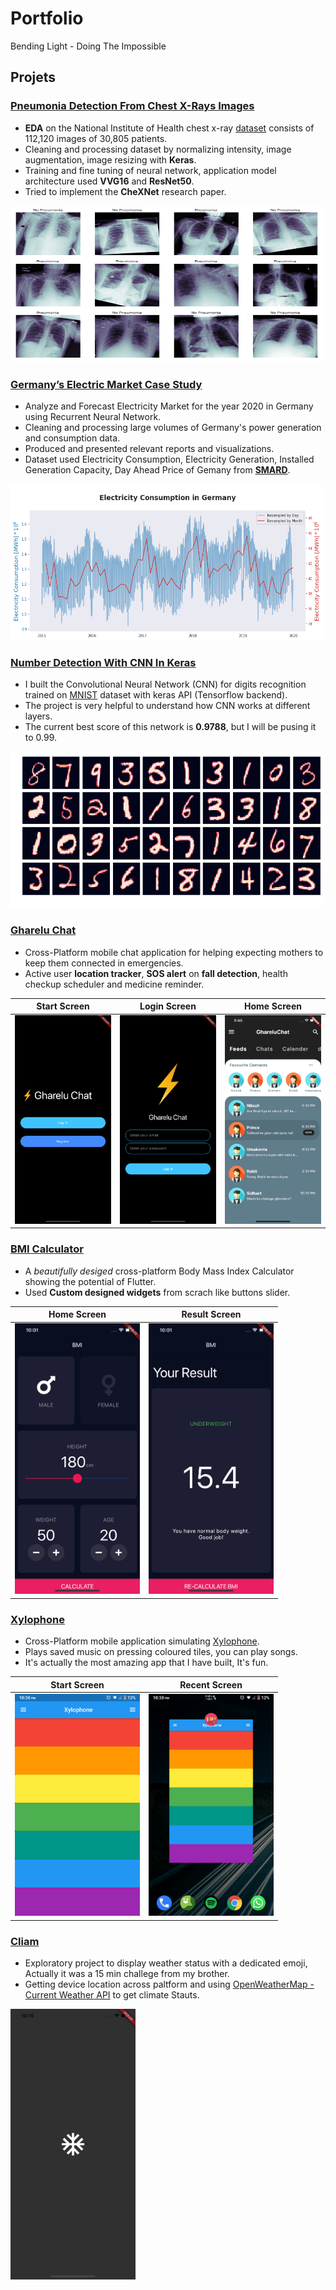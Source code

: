 # Portfolio
Bending Light - Doing The Impossible

## Projets

### [Pneumonia Detection From Chest X-Rays Images](https://github.com/BendingLight/Pneumonia-Detection-From-Chest-X-Rays-Images)
* __EDA__ on the National Institute of Health chest x-ray [dataset](https://www.kaggle.com/nih-chest-xrays/data) consists of 112,120 images of 30,805 patients.
* Cleaning and processing dataset by normalizing intensity, image augmentation, image resizing  with __Keras__.
* Training and fine tuning of neural network, application model architecture used __VVG16__ and __ResNet50__.
* Tried to implement the __CheXNet__ research paper.
<img src="https://github.com/BendingLight/Pneumonia-Detection-From-Chest-X-Rays-Images/blob/main/Thumbnail.png" width="500" height="250">

### [Germany’s Electric Market Case Study](https://github.com/BendingLight/German-Electricity-Market-Study)
* Analyze and Forecast Electricity Market for the year 2020 in Germany using Recurrent Neural Network.
* Cleaning and processing large volumes of Germany's power generation and consumption data.
* Produced and presented relevant reports and visualizations.
* Dataset used Electricity Consumption, Electricity Generation, Installed Generation Capacity, Day Ahead Price of Gemany from [__SMARD__](https://www.smard.de/en/downloadcenter/download-market-data#!?downloadAttributes=%7B%22selectedCategory%22:false,%22selectedSubCategory%22:false,%22selectedRegion%22:false,%22from%22:1614898800000,%22to%22:1615935599999,%22selectedFileType%22:false%7D).
<img src="https://github.com/BendingLight/German-Electricity-Market-Study/blob/main/Presentation/Readme%20Resources/Electricity%20Consumption%20in%20Germany.png" width="500" height="250">
 
### [Number Detection With CNN In Keras](https://github.com/BendingLight/Number-Detection-With-CNN-In-Keras)
* I built the Convolutional Neural Network (CNN) for digits recognition trained on [MNIST](https://en.wikipedia.org/wiki/MNIST_database) dataset with keras API (Tensorflow backend).
* The project is very helpful to understand how CNN works at different layers.
* The current best score of this network is __0.9788__, but I will be pusing it to 0.99.
<img src="https://github.com/BendingLight/Number-Detection-With-CNN-In-Keras/blob/main/test_cases.png" width="500" height="250">

### [Gharelu Chat](https://github.com/BendingLight/Flutter-Gharelu_Chat)
* Cross-Platform mobile chat application for helping expecting mothers to keep them connected in emergencies.
* Active user __location tracker__, __SOS alert__ on __fall detection__, health checkup scheduler and medicine reminder.

Start Screen | Login Screen | Home Screen
:-: | :-: | :-:
<img src="https://github.com/BendingLight/Flutter-Gharelu_Chat/blob/master/screenshots/Gharelu_start.png" width="200"> | <img src="https://github.com/BendingLight/Flutter-Gharelu_Chat/blob/master/screenshots/Gharelu_login.png" width="200"> | <img src="https://github.com/BendingLight/Flutter-Gharelu_Chat/blob/master/screenshots/Gharelu_home.png" width="200">

### [BMI Calculator](https://github.com/BendingLight/Flutter-BMI)
* A _beautifully desiged_ cross-platform Body Mass Index Calculator showing the potential of Flutter.
* Used __Custom designed widgets__ from scrach like buttons slider.


Home Screen | Result Screen
:-: | :-:
<img src="https://github.com/BendingLight/Flutter-BMI/blob/master/lib/screenshots/BMI_home.png" width="200"> | <img src="https://github.com/BendingLight/Flutter-BMI/blob/master/lib/screenshots/BMI_results.png" width="200">

### [Xylophone](https://github.com/BendingLight/Flutter-Xylophone)
* Cross-Platform mobile application simulating [Xylophone](https://en.wikipedia.org/wiki/Xylophone).
* Plays saved music on pressing coloured tiles, you can play songs.
* It's actually the most amazing app that I have built, It's fun. 

Start Screen | Recent Screen
:-: | :-:
<img src="https://github.com/BendingLight/Flutter-Xylophone/blob/master/Screenshots/Xylophone_home.png" width="200"> | <img src="https://github.com/BendingLight/Flutter-Xylophone/blob/master/Screenshots/Xylophone_recents.png" width="200">

### [Cliam](https://github.com/BendingLight/Flutter-Clima)
* Exploratory project to display weather status with a dedicated emoji, Actually it was a 15 min challege from my brother.
* Getting device location across paltform and using [OpenWeatherMap - Current Weather API](https://openweathermap.org/current) to get climate Stauts.
 <img src="https://github.com/BendingLight/Flutter-Clima/blob/master/lib/screenshots/Clima_home.png" width="200">
